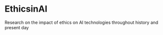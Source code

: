 # EthicsinAI
Research on the impact of ethics on AI technologies throughout history and present day

